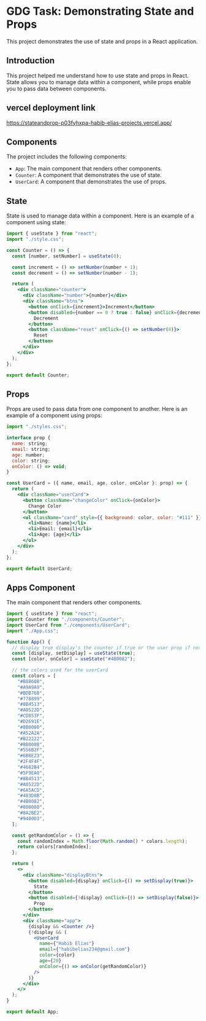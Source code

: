 # GDG Task: Demonstrating State and Props

This project demonstrates the use of state and props in a React application.

## Introduction

This project helped me understand how to use state and props in React. State allows you to manage data within a component, while props enable you to pass data between components.

## vercel deployment link
https://stateandprop-p03fyhxpa-habib-elias-projects.vercel.app/

## Components

The project includes the following components:

- `App`: The main component that renders other components.
- `Counter`: A component that demonstrates the use of state.
- `UserCard`: A component that demonstrates the use of props.

## State

State is used to manage data within a component. Here is an example of a component using state:

```jsx
import { useState } from "react";
import "./style.css";

const Counter = () => {
  const [number, setNumber] = useState(0);

  const increment = () => setNumber(number + 1);
  const decrement = () => setNumber(number - 1);

  return (
    <div className="counter">
      <div className="number">{number}</div>
      <div className="btns">
        <button onClick={increment}>Increment</button>
        <button disabled={number == 0 ? true : false} onClick={decrement}>
          Decrement
        </button>
        <button className="reset" onClick={() => setNumber(0)}>
          Reset
        </button>
      </div>
    </div>
  );
};

export default Counter;
```

## Props

Props are used to pass data from one component to another. Here is an example of a component using props:

```jsx
import "./styles.css";

interface prop {
  name: string;
  email: string;
  age: number;
  color: string;
  onColor: () => void;
}

const UserCard = ({ name, email, age, color, onColor }: prop) => {
  return (
    <div className="userCard">
      <button className="changeColor" onClick={onColor}>
        Change Color
      </button>
      <ul className="card" style={{ background: color, color: "#111" }}>
        <li>Name: {name}</li>
        <li>Email: {email}</li>
        <li>Age: {age}</li>
      </ul>
    </div>
  );
};

export default UserCard;
```

## Apps Component

The main component that renders other components.

```jsx
import { useState } from "react";
import Counter from "./components/Counter";
import UserCard from "./components/UserCard";
import "./App.css";

function App() {
  // display true display's the counter if true or the user prop if not
  const [display, setDisplay] = useState(true);
  const [color, onColor] = useState("#4B0082");

  // the colors used for the userCard
  const colors = [
    "#B8860B",
    "#A9A9A9",
    "#BDB76B",
    "#778899",
    "#8B4513",
    "#A0522D",
    "#CD853F",
    "#D2691E",
    "#8B0000",
    "#A52A2A",
    "#B22222",
    "#8B008B",
    "#556B2F",
    "#6B8E23",
    "#2F4F4F",
    "#4682B4",
    "#5F9EA0",
    "#8B4513",
    "#A0522D",
    "#6A5ACD",
    "#483D8B",
    "#4B0082",
    "#800080",
    "#8A2BE2",
    "#9400D3",
  ];

  const getRandomColor = () => {
    const randomIndex = Math.floor(Math.random() * colors.length);
    return colors[randomIndex];
  };

  return (
    <>
      <div className="displayBtns">
        <button disabled={display} onClick={() => setDisplay(true)}>
          State
        </button>
        <button disabled={!display} onClick={() => setDisplay(false)}>
          Prop
        </button>
      </div>
      <div className="app">
        {display && <Counter />}
        {!display && (
          <UserCard
            name={"Habib Elias"}
            email={"habibelias234@gmail.com"}
            color={color}
            age={20}
            onColor={() => onColor(getRandomColor)}
          />
        )}
      </div>
    </>
  );
}

export default App;
```
